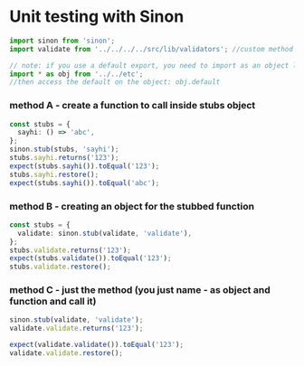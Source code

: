 # Unit testing with Sinon

```ts
import sinon from 'sinon';
import validate from '../../../../src/lib/validators'; //custom method

// note: if you use a default export, you need to import as an object like
import * as obj from '../../etc';
//then access the default on the object: obj.default
```

### method A - create a function to call inside stubs object

```ts
const stubs = {
  sayhi: () => 'abc',
};
sinon.stub(stubs, 'sayhi');
stubs.sayhi.returns('123');
expect(stubs.sayhi()).toEqual('123');
stubs.sayhi.restore();
expect(stubs.sayhi()).toEqual('abc');
```

### method B - creating an object for the stubbed function

```ts
const stubs = {
  validate: sinon.stub(validate, 'validate'),
};
stubs.validate.returns('123');
expect(stubs.validate()).toEqual('123');
stubs.validate.restore();
```

### method C - just the method (you just name - as object and function and call it)

```ts
sinon.stub(validate, 'validate');
validate.validate.returns('123');

expect(validate.validate()).toEqual('123');
validate.validate.restore();
```
